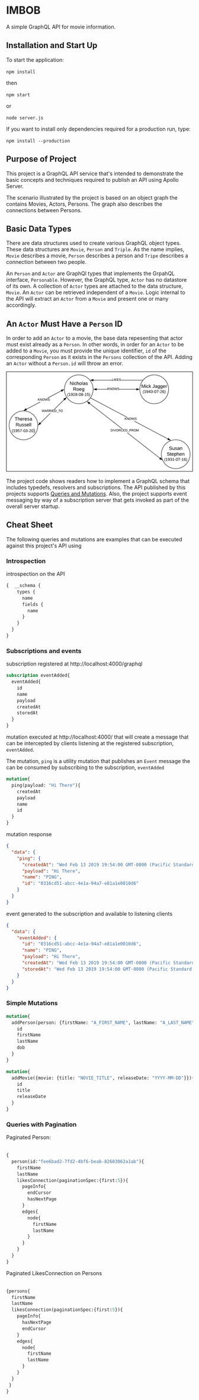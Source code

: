 # IMBOB
A simple GraphQL API for movie information.

## Installation and Start Up

To start the application:

`npm install`

then

`npm start`

or

`node server.js`

If you want to install only dependencies required for a production run, type:

`npm install --production`

## Purpose of Project
This project is a GraphQL API service that's intended to demonstrate the basic concepts and techniques required to publish an API using Apollo Server.

The scenario illustrated by the project is based on an object graph the contains Movies, Actors, Persons. The graph also describes the connections between Persons. 

## Basic Data Types

There are data structures used to create various GraphQL object types. These data structures are
`Movie`, `Person` and `Triple`. As the name implies, `Movie` describes a movie, `Person` describes a person and
`Tripe` describes a connection between two people.

An `Person` and `Actor` are GraphQl types that implements the GrpahQL interface, `Personable`. However, the GraphQL type,
`Actor` has no datastore of its own. A collection of `Actor` types are attached to the data structure, `Movie`. An
`Actor` can be retrieved independent of a `Movie`. Logic internal to the API will extract an `Actor` from a `Movie`
and present one or many accordingly.

## An `Actor` Must Have a `Person` ID

In order to add an `Actor` to a movie, the base data repesenting that actor must exist already as a `Person`.
In other words, in order for an `Actor` to be added to a `Movie`, you must provide the unique identifier, `id` of
 the corresponding `Person` as it exists in the `Persons` collection of the API. Adding an `Actor` without
 a `Person.id` will throw an error.

![Project Graph](docs/images/basic-graph.png "Project Graph")

The project code shows readers how to implement a GraphQL schema that includes typedefs, resolvers and subscriptions. The API published by this projects supports [Queries and Mutations](https://graphql.org/learn/queries/). Also, the project supports event messaging by way of a subscription server that gets invoked as part of the overall server startup.




## Cheat Sheet

The following queries and mutations are examples that can be executed against this project's API using 

### Introspection

introspection on the API
```graphql
{  __schema {
    types {
      name
      fields {
        name
      }
    }
  }
}
```

### Subscriptions and events

subscription registered at http://localhost:4000/graphql

```graphql
subscription eventAdded{
  eventAdded{
    id
    name
    payload
    createdAt
    storedAt
  }
}
```

mutation executed at http://localhost:4000/ that will create a message that can be intercepted by clients listening at the registered subscription, `eventAdded`.

The mutation, `ping` is a utility mutation that publishes an `Event` message the can be consumed by subscribing to the 
subscription, `eventAdded`
```graphql
mutation{
  ping(payload: "Hi There"){
    createdAt
    payload
    name
    id
  }
}
```

mutation response
```json
{
  "data": {
    "ping": {
      "createdAt": "Wed Feb 13 2019 19:54:00 GMT-0800 (Pacific Standard Time)",
      "payload": "Hi There",
      "name": "PING",
      "id": "0316cd51-abcc-4e1a-94a7-e81a1e0010d6"
    }
  }
}
```

event generated to the subscription and available to listening clients
```json
{
  "data": {
    "eventAdded": {
      "id": "0316cd51-abcc-4e1a-94a7-e81a1e0010d6",
      "name": "PING",
      "payload": "Hi There",
      "createdAt": "Wed Feb 13 2019 19:54:00 GMT-0800 (Pacific Standard Time)",
      "storedAt": "Wed Feb 13 2019 19:54:00 GMT-0800 (Pacific Standard Time)"
    }
  }
}
```
### Simple Mutations

```graphql
mutation{
  addPerson(person: {firstName: "A_FIRST_NAME", lastName: "A_LAST_NAME", dob: "YYYY-MM_DD"}){
    id
    firstName
    lastName
    dob
  }
}
```

```graphql
mutation{
  addMovie({movie: {title: "NOVIE_TITLE", releaseDate: "YYYY-MM-DD"}}){
    id
    title
    releaseDate
  }
}
```

### Queries with Pagination

Paginated Person:
```graphql

{
  person(id:"fee6bad2-7fd2-4bf6-beab-82603062a1ab"){
    firstName
    lastName
    likesConnection(paginationSpec:{first:5}){
      pageInfo{
        endCursor
        hasNextPage
      }
      edges{
        node{
          firstName
          lastName
        }
      }
    }
  }
}
```
Paginated LikesConnection on Persons
```graphql

{persons{
  firstName
  lastName
  likesConnection(paginationSpec:{first:5}){
    pageInfo{
      hasNextPage
      endCursor
    }
    edges{
      node{
        firstName
        lastName
      }
    }
  }
 }
}
```